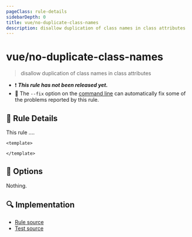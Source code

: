 ```yaml
---
pageClass: rule-details
sidebarDepth: 0
title: vue/no-duplicate-class-names
description: disallow duplication of class names in class attributes
---
```


# vue/no-duplicate-class-names

> disallow duplication of class names in class attributes

- :exclamation: <badge text="This rule has not been released yet." vertical="middle" type="error"> _**This rule has not been released yet.**_ </badge>
- :wrench: The `--fix` option on the [command line](https://eslint.org/docs/user-guide/command-line-interface#fix-problems) can automatically fix some of the problems reported by this rule.

## :book: Rule Details

This rule ....

<eslint-code-block fix :rules="{'vue/no-duplicate-class-names': ['error']}">

```vue
<template>

</template>
```

</eslint-code-block>

## :wrench: Options

Nothing.

## :mag: Implementation

- [Rule source](https://github.com/vuejs/eslint-plugin-vue/blob/master/lib/rules/no-duplicate-class-names.js)
- [Test source](https://github.com/vuejs/eslint-plugin-vue/blob/master/tests/lib/rules/no-duplicate-class-names.js)

